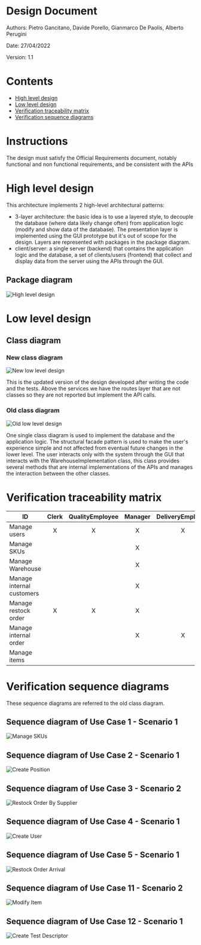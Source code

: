 # Design Document 


Authors: Pietro Gancitano, Davide Porello, Gianmarco De Paolis, Alberto Perugini

Date: 27/04/2022

Version: 1.1


# Contents

- [High level design](#package-diagram)
- [Low level design](#class-diagram)
- [Verification traceability matrix](#verification-traceability-matrix)
- [Verification sequence diagrams](#verification-sequence-diagrams)

# Instructions

The design must satisfy the Official Requirements document, notably functional and non functional requirements, and be consistent with the APIs


# High level design 

This architecture implements 2 high-level architectural patterns:
- 3-layer architecture: the basic idea is to use a layered style, to decouple the database (where data likely change often) from application logic (modify and show data of the database). The presentation layer is implemented using the GUI prototype but it's out of scope for the design. Layers are represented with packages in the package diagram.
- client/server: a single server (backend) that contains the application logic and the database, a set of clients/users (frontend) that 
collect and display data from the server using the APIs through the GUI.

## Package diagram
![High level design](Resources/HighLevelDesign.jpg "High level design")


# Low level design

## Class diagram

### New class diagram
![New low level design](Resources/LowLevelDesign.jpg "New low level design")

This is the updated version of the design developed after writing the code and the tests. Above the services we have the routes layer that are not classes so they are not reported but implement the API calls.

### Old class diagram

![Old low level design](Resources/oldlowleveldesign.jpg "New low level design")

One single class diagram is used to implement the database and the application logic. The structural facade pattern is used to make the user's experience simple and not affected from eventual future changes in the lower level. The user interacts only with the system through the GUI that interacts with the WarehouseImplementation class, this class provides several methods that are internal implementations of the APIs and manages the interaction between the other classes.


# Verification traceability matrix

| ID  | Clerk | QualityEmployee | Manager | DeliveryEmployee | InternalCustomer |  Supplier | InternalOrder | RestockOrder | Item | ReturnOrder | SKU | Position | SKUItem | TestResult | TestDescriptor |
| --- | :------: | :------: | :------: | :------: | :------: | :------: | :------: | :------: | :------: |  :------: | :------: | :------: | :------: | :------: | :------: |
| Manage users |X|X|X|X|X|X|X| | | | | | | | |
| Manage SKUs |   |   | X |   |   |   |   |   |   |   | X |   | X |   | X |
| Manage Warehouse |   |   | X |   |   |   |   |   |   |   |   | X |   | X |   |
| Manage internal customers |   |   | X |   | X |   |   |   |   |   |   |   |   |   |   |  
| Manage restock order | X | X | X |   |   | X |   | X | X | X | X | X |   |
| Manage internal order |   |   | X | X | X | X | X |   |   |   | X | X | X |   |   |
| Manage items |   |   |   |   |   | X |   |   | X |   |   |   |   |   |   |




# Verification sequence diagrams 

These sequence diagrams are referred to the old class diagram.

## Sequence diagram of Use Case 1 - Scenario 1
![Manage SKUs](Resources/ManageSKUs.png "Manage SKUs")
## Sequence diagram of Use Case 2 - Scenario 1
![Create Position](Resources/CreatePosition.png "Create Position")
## Sequence diagram of Use Case 3 - Scenario 2
![Restock Order By Supplier](Resources/RestockOrder.png "Restock Order By Supplier")
## Sequence diagram of Use Case 4 - Scenario 1
![Create User](Resources/sequence_use_case_4.png "Create User")
## Sequence diagram of Use Case 5 - Scenario 1
![Restock Order Arrival](Resources/sequence_use_case_5.png "Restock Order Arrival")
## Sequence diagram of Use Case 11 - Scenario 2
![Modify Item](Resources/modifyItem.png "Modify Item")
## Sequence diagram of Use Case 12 - Scenario 1
![Create Test Descriptor](Resources/createTestDescriptor.png "Create Test Descriptor")
